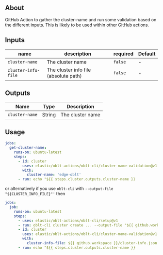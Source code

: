 ## About

GitHub Action to gather the cluster-name and run some validation based on the different inputs.
This is likely to be used within other GitHub actions.

## Inputs

| name                | description                           | required | Default |
|---------------------|---------------------------------------|----------|---------|
| `cluster-name`      | The cluster name                      | `false`  | -       |
| `cluster-info-file` | The cluster info file (absolute path) | `false`  | -       |

## Outputs

| Name           | Type    | Description      |
|----------------|---------|------------------|
| `cluster-name` | String  | The cluster name |

## Usage

```yaml
jobs:
  get-cluster-name:
    runs-on: ubuntu-latest
    steps:
      - id: cluster
        uses: elastic/oblt-actions/oblt-cli/cluster-name-validation@v1
        with:
          cluster-name: 'edge-oblt'
      - run: echo "${{ steps.cluster.outputs.cluster-name }}
```

or alternatively if you use `oblt-cli` with `--output-file "${CLUSTER_INFO_FILE}"'` then

```yaml
jobs:
  job:
    runs-on: ubuntu-latest
    steps:
      - uses: elastic/oblt-actions/oblt-cli/setup@v1
      - run: oblt-cli cluster create ... --output-file "${{ github.workspace }}/cluster-info.json" --wait 15
      - id: cluster
        uses: elastic/oblt-actions/oblt-cli/cluster-name-validation@v1
        with:
          cluster-info-file: ${{ github.workspace }}/cluster-info.json
      - run: echo "${{ steps.cluster.outputs.cluster-name }}
```
